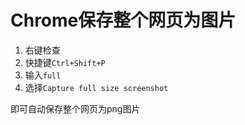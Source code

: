 # Chrome保存整个网页为图片

1. 右键检查
2. 快捷键`Ctrl+Shift+P`
3. 输入`full`
4. 选择`Capture full size screenshot`

即可自动保存整个网页为png图片